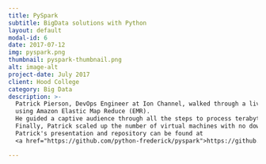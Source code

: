 ```yaml
---
title: PySpark
subtitle: BigData solutions with Python
layout: default
modal-id: 6
date: 2017-07-12
img: pyspark.png
thumbnail: pyspark-thumbnail.png
alt: image-alt
project-date: July 2017
client: Hood College
category: Big Data
description: >-
  Patrick Pierson, DevOps Engineer at Ion Channel, walked through a live deployment of Pyspark
  using Amazon Elastic Map Reduce (EMR).
  He guided a captive audience through all the steps to process terabytes of data in minutes.
  Finally, Patrick scaled up the number of virtual machines with no downtime-all within Pyspark!
  Patrick's presentation and repository can be found at
  <a href="https://github.com/python-frederick/pyspark">https://github.com/python-frederick/pyspark</a>.

---
```

